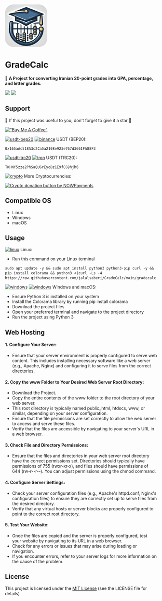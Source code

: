 <img width="140" height="140"  alt="GradeCalc" src="https://github.com/jalalsaberi/GradeCalc/blob/main/www/GradeCalc.png">

# GradeCalc

**🧮 A Project for converting Iranian 20-point grades into GPA, percentage, and letter grades.**

[![](https://img.shields.io/badge/Version-v1.0.0-blue)](https://github.com/jalalsaberi/GradeCalc/releases)
[![](https://img.shields.io/badge/Licence-MIT-green)](https://github.com/jalalsaberi/GradeCalc?tab=MIT-1-ov-file)


## Support

🌟 If this project was useful to you, don't forget to give it a star 🌟

[!["Buy Me A Coffee"](https://www.buymeacoffee.com/assets/img/custom_images/orange_img.png)](https://nowpayments.io/donation/jalalsaberi)

[<img width="15" height="15"  alt="usdt-bep20" src="https://cryptocurrencyliveprices.com/img/usdt-tether.png">](https://github.com/jalalsaberi/GradeCalc/) [<img width="15" height="15" alt="binance" src="https://www.svgrepo.com/show/366901/bnb.svg">](https://github.com/jalalsaberi/GradeCalc/) USDT (BEP20):
```
0x165aAc518A3c2Ca5a2108e923e767d3661FA88F3
```
[<img width="15" height="15"  alt="usdt-trc20" src="https://cryptocurrencyliveprices.com/img/usdt-tether.png">](https://github.com/jalalsaberi/GradeCalc/) [<img width="15" height="15" alt="tron" src="https://www.svgrepo.com/show/428646/tron-crypto.svg">](https://github.com/jalalsaberi/GradeCalc/) USDT (TRC20):
```
TKHNY5zze2PhSaQUGrEyoDz1E9fCG9hjh6
```

[<img width="18" height="18"  alt="crypto" src="https://img.icons8.com/fluency/48/exchange-money-ethereum.png">](https://nowpayments.io/donation/jalalsaberi) More Cryptocurrencies:

<a href="https://nowpayments.io/donation?api_key=D8PCVB0-GRN4ZKB-HE7GFGC-84QRXA5&source=lk_donation&medium=referral" target="_blank">
     <img width="200" src="https://nowpayments.io/images/embeds/donation-button-white.svg" alt="Crypto donation button by NOWPayments">
</a>

## Compatible OS

- Linux
- Windows
- macOS

## Usage

[<img width="16" height="16" alt="linux" src="https://img.icons8.com/color/48/linux--v1.png">](https://github.com/jalalsaberi/GradeCalc/) Linux:

- Run this command on your Linux terminal

```
sudo apt update -y && sudo apt install python3 python3-pip curl -y && pip install colorama && python3 <(curl -Ls -4 https://raw.githubusercontent.com/jalalsaberi/GradeCalc/main/gradecalc.py)
```

[<img width="16" height="16" alt="windows" src="https://img.icons8.com/fluency/48/windows-10.png">](https://github.com/jalalsaberi/GradeCalc/) [<img width="16" height="16" alt="windows" src="https://img.icons8.com/color/48/mac-logo.png">](https://github.com/jalalsaberi/GradeCalc/) Windows and macOS:

- Ensure Python 3 is installed on your system
- Install the Colorama library by running pip install colorama
- Download the project files
- Open your preferred terminal and navigate to the project directory
- Run the project using Python 3

## Web Hosting

#### 1. Configure Your Server:

- Ensure that your server environment is properly configured to serve web content. This includes installing necessary software like a web server (e.g., Apache, Nginx) and configuring it to serve files from the correct directories.

#### 2. Copy the www Folder to Your Desired Web Server Root Directory:

- Download the Project.
- Copy the entire contents of the www folder to the root directory of your web server.
- This root directory is typically named public_html, htdocs, www, or similar, depending on your server configuration.
- Ensure that the file permissions are set correctly to allow the web server to access and serve these files.
- Verify that the files are accessible by navigating to your server's URL in a web browser.

#### 3. Check File and Directory Permissions:

- Ensure that the files and directories in your web server root directory have the correct permissions set. Directories should typically have permissions of 755 (rwxr-xr-x), and files should have permissions of 644 (rw-r--r--). You can adjust permissions using the chmod command.

#### 4. Configure Server Settings:

- Check your server configuration files (e.g., Apache's httpd.conf, Nginx's configuration files) to ensure they are correctly set up to serve files from the desired directory.
- Verify that any virtual hosts or server blocks are properly configured to point to the correct root directory.

#### 5. Test Your Website:
        
- Once the files are copied and the server is properly configured, test your website by navigating to its URL in a web browser.
- Check for any errors or issues that may arise during loading or navigation.
- If you encounter errors, refer to your server logs for more information on the cause of the problem.

## License

This project is licensed under the [MIT License](https://github.com/jalalsaberi/GradeCalc?tab=MIT-1-ov-file) (see the LICENSE file for details)
